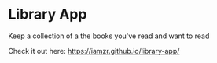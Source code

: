 # Library App

Keep a collection of a the books you've read and want to read

Check it out here: https://iamzr.github.io/library-app/
